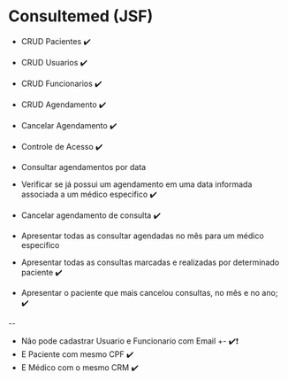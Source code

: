 # Consultemed (JSF)

* CRUD Pacientes :heavy_check_mark:
* CRUD Usuarios :heavy_check_mark:
* CRUD Funcionarios :heavy_check_mark:
* CRUD Agendamento :heavy_check_mark:
* Cancelar Agendamento :heavy_check_mark:
* Controle de Acesso :heavy_check_mark:

* Consultar agendamentos por data 
* Verificar se já possui um agendamento em uma data informada associada a um médico especifico :heavy_check_mark:
* Cancelar agendamento de consulta :heavy_check_mark:
* Apresentar todas as consultar agendadas no mês para um médico especifico
* Apresentar todas as consultas marcadas e realizadas por determinado paciente :heavy_check_mark:
* Apresentar o paciente que mais cancelou consultas, no mês e no ano; :heavy_check_mark:

--

* Não pode cadastrar Usuario e Funcionario com Email +- :heavy_check_mark:❗
* E Paciente com mesmo CPF :heavy_check_mark:
* E Médico com o mesmo CRM :heavy_check_mark:
